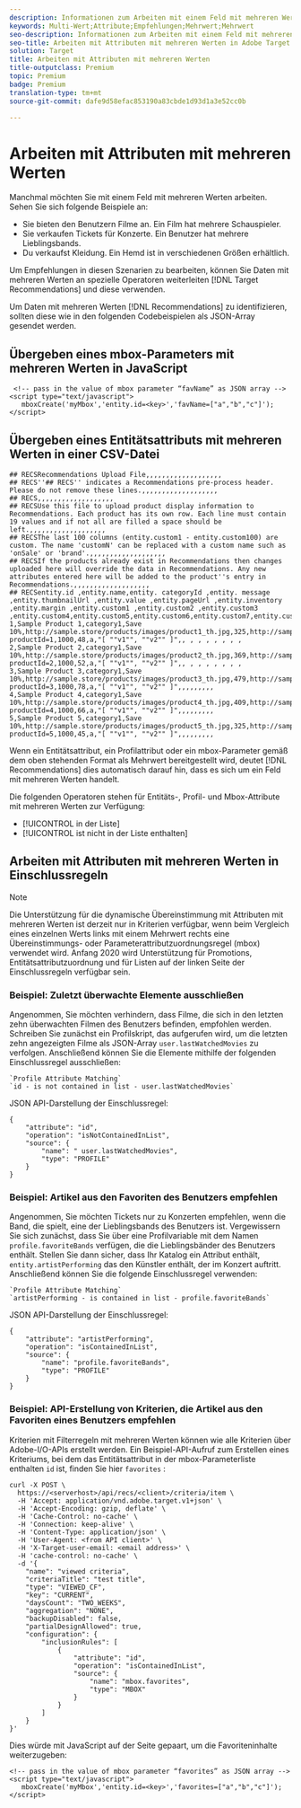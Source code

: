 ```yaml
---
description: Informationen zum Arbeiten mit einem Feld mit mehreren Werten in Adobe Target Recommendations mithilfe spezieller Operatoren mit mehreren Werten.
keywords: Multi-Wert;Attribute;Empfehlungen;Mehrwert;Mehrwert
seo-description: Informationen zum Arbeiten mit einem Feld mit mehreren Werten in Adobe Target Recommendations mithilfe spezieller Operatoren mit mehreren Werten.
seo-title: Arbeiten mit Attributen mit mehreren Werten in Adobe Target Recommendations
solution: Target
title: Arbeiten mit Attributen mit mehreren Werten
title-outputclass: Premium
topic: Premium
badge: Premium
translation-type: tm+mt
source-git-commit: dafe9d58efac853190a83cbde1d93d1a3e52cc0b

---
```



# Arbeiten mit Attributen mit mehreren Werten

Manchmal möchten Sie mit einem Feld mit mehreren Werten arbeiten. Sehen Sie sich folgende Beispiele an:

* Sie bieten den Benutzern Filme an. Ein Film hat mehrere Schauspieler.
* Sie verkaufen Tickets für Konzerte. Ein Benutzer hat mehrere Lieblingsbands.
* Du verkaufst Kleidung. Ein Hemd ist in verschiedenen Größen erhältlich.

Um Empfehlungen in diesen Szenarien zu bearbeiten, können Sie Daten mit mehreren Werten an spezielle Operatoren weiterleiten [!DNL Target Recommendations] und diese verwenden.

Um Daten mit mehreren Werten [!DNL Recommendations] zu identifizieren, sollten diese wie in den folgenden Codebeispielen als JSON-Array gesendet werden.

## Übergeben eines mbox-Parameters mit mehreren Werten in JavaScript

```
 <!-- pass in the value of mbox parameter “favName” as JSON array -->
<script type="text/javascript">
   mboxCreate('myMbox','entity.id=<key>','favName=["a","b","c"]');
</script>
```

## Übergeben eines Entitätsattributs mit mehreren Werten in einer CSV-Datei

```
## RECSRecommendations Upload File,,,,,,,,,,,,,,,,,,,
## RECS''## RECS'' indicates a Recommendations pre-process header. Please do not remove these lines.,,,,,,,,,,,,,,,,,,,
## RECS,,,,,,,,,,,,,,,,,,,
## RECSUse this file to upload product display information to Recommendations. Each product has its own row. Each line must contain 19 values and if not all are filled a space should be left.,,,,,,,,,,,,,,,,,,,
## RECSThe last 100 columns (entity.custom1 - entity.custom100) are custom. The name 'customN' can be replaced with a custom name such as 'onSale' or 'brand'.,,,,,,,,,,,,,,,,,,,
## RECSIf the products already exist in Recommendations then changes uploaded here will override the data in Recommendations. Any new attributes entered here will be added to the product''s entry in Recommendations.,,,,,,,,,,,,,,,,,,,
## RECSentity.id ,entity.name,entity. categoryId ,entity. message ,entity.thumbnailUrl ,entity.value ,entity.pageUrl ,entity.inventory ,entity.margin ,entity.custom1 ,entity.custom2 ,entity.custom3 ,entity.custom4,entity.custom5,entity.custom6,entity.custom7,entity.custom8,entity.custom9,entity.custom10,
1,Sample Product 1,category1,Save 10%,http://sample.store/products/images/product1_th.jpg,325,http://sample.store/products/product_detail.jsp?productId=1,1000,48,a,"[ ""v1"", ""v2"" ]",, , , , , , , ,
2,Sample Product 2,category1,Save 10%,http://sample.store/products/images/product2_th.jpg,369,http://sample.store/products/product_detail.jsp?productId=2,1000,52,a,"[ ""v1"", ""v2"" ]",, , , , , , , ,
3,Sample Product 3,category1,Save 10%,http://sample.store/products/images/product3_th.jpg,479,http://sample.store/products/product_detail.jsp?productId=3,1000,78,a,"[ ""v1"", ""v2"" ]",,,,,,,,,
4,Sample Product 4,category1,Save 10%,http://sample.store/products/images/product4_th.jpg,409,http://sample.store/products/product_detail.jsp?productId=4,1000,66,a,"[ ""v1"", ""v2"" ]",,,,,,,,,
5,Sample Product 5,category1,Save 10%,http://sample.store/products/images/product5_th.jpg,325,http://sample.store/products/product_detail.jsp?productId=5,1000,45,a,"[ ""v1"", ""v2"" ]",,,,,,,,, 
```

Wenn ein Entitätsattribut, ein Profilattribut oder ein mbox-Parameter gemäß dem oben stehenden Format als Mehrwert bereitgestellt wird, deutet [!DNL Recommendations] dies automatisch darauf hin, dass es sich um ein Feld mit mehreren Werten handelt.

Die folgenden Operatoren stehen für Entitäts-, Profil- und Mbox-Attribute mit mehreren Werten zur Verfügung:

* [!UICONTROL in der Liste]
* [!UICONTROL ist nicht in der Liste enthalten]

## Arbeiten mit Attributen mit mehreren Werten in Einschlussregeln

>[!NOTE]
>
>Die Unterstützung für die dynamische Übereinstimmung mit Attributen mit mehreren Werten ist derzeit nur in Kriterien verfügbar, wenn beim Vergleich eines einzelnen Werts links mit einem Mehrwert rechts eine Übereinstimmungs- oder Parameterattributzuordnungsregel (mbox) verwendet wird. Anfang 2020 wird Unterstützung für Promotions, Entitätsattributzuordnung und für Listen auf der linken Seite der Einschlussregeln verfügbar sein.


### Beispiel: Zuletzt überwachte Elemente ausschließen

Angenommen, Sie möchten verhindern, dass Filme, die sich in den letzten zehn überwachten Filmen des Benutzers befinden, empfohlen werden. Schreiben Sie zunächst ein Profilskript, das aufgerufen wird, um die letzten zehn angezeigten Filme als JSON-Array `user.lastWatchedMovies` zu verfolgen. Anschließend können Sie die Elemente mithilfe der folgenden Einschlussregel ausschließen:

```
`Profile Attribute Matching`
`id - is not contained in list - user.lastWatchedMovies`
```

JSON API-Darstellung der Einschlussregel:

```
{
    "attribute": "id",
    "operation": "isNotContainedInList",
    "source": {
        "name": " user.lastWatchedMovies",
        "type": "PROFILE"
    }
} 
```

### Beispiel: Artikel aus den Favoriten des Benutzers empfehlen

Angenommen, Sie möchten Tickets nur zu Konzerten empfehlen, wenn die Band, die spielt, eine der Lieblingsbands des Benutzers ist. Vergewissern Sie sich zunächst, dass Sie über eine Profilvariable mit dem Namen `profile.favoriteBands` verfügen, die die Lieblingsbänder des Benutzers enthält. Stellen Sie dann sicher, dass Ihr Katalog ein Attribut enthält, `entity.artistPerforming` das den Künstler enthält, der im Konzert auftritt. Anschließend können Sie die folgende Einschlussregel verwenden:

```
`Profile Attribute Matching`
`artistPerforming - is contained in list - profile.favoriteBands`
```

JSON API-Darstellung der Einschlussregel:

```
{
    "attribute": "artistPerforming",
    "operation": "isContainedInList",
    "source": {
        "name": "profile.favoriteBands",
        "type": "PROFILE"
    }
}
```

### Beispiel: API-Erstellung von Kriterien, die Artikel aus den Favoriten eines Benutzers empfehlen

Kriterien mit Filterregeln mit mehreren Werten können wie alle Kriterien über Adobe-I/O-APIs erstellt werden. Ein Beispiel-API-Aufruf zum Erstellen eines Kriteriums, bei dem das Entitätsattribut in der mbox-Parameterliste enthalten `id` ist, finden Sie hier `favorites` :

```
curl -X POST \
  https://<serverhost>/api/recs/<client>/criteria/item \
  -H 'Accept: application/vnd.adobe.target.v1+json' \
  -H 'Accept-Encoding: gzip, deflate' \
  -H 'Cache-Control: no-cache' \
  -H 'Connection: keep-alive' \
  -H 'Content-Type: application/json' \
  -H 'User-Agent: <from API client>' \
  -H 'X-Target-user-email: <email address>' \
  -H 'cache-control: no-cache' \
  -d '{
    "name": "viewed criteria",
    "criteriaTitle": "test title",
    "type": "VIEWED_CF",
    "key": "CURRENT",
    "daysCount": "TWO_WEEKS",
    "aggregation": "NONE",
    "backupDisabled": false,
    "partialDesignAllowed": true,
    "configuration": {
        "inclusionRules": [
            {
                "attribute": "id",
                "operation": "isContainedInList",
                "source": {
                    "name": "mbox.favorites",
                    "type": "MBOX"
                }
            }
        ]
    }
}'
```

Dies würde mit JavaScript auf der Seite gepaart, um die Favoriteninhalte weiterzugeben:

```
<!-- pass in the value of mbox parameter “favorites” as JSON array -->
<script type="text/javascript">
   mboxCreate('myMbox','entity.id=<key>','favorites=["a","b","c"]');
</script>
```

